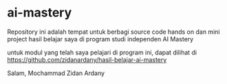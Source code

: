 # ai-mastery
Repository ini adalah tempat untuk berbagi source code hands on dan mini project hasil belajar saya di program studi independen AI Mastery

untuk modul yang telah saya pelajari di program ini, dapat dilihat di
https://github.com/zidanardany/hasil-belajar-ai-mastery

Salam,
Mochammad Zidan Ardany
